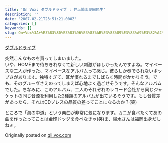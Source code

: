 ```yaml
---
title: 'On Vox: ダブルドライブ : 井上陽水奥田民生'
description: ''
date: '2007-02-21T23:51:21.000Z'
categories: []
keywords: []
slug: On+Vox%3A+%E3%83%80%E3%83%96%E3%83%AB%E3%83%89%E3%83%A9%E3%82%A4%E3%83%96+%3A+%E4%BA%95%E4%B8%8A%E9%99%BD%E6%B0%B4%E5%A5%A5%E7%94%B0%E6%B0%91%E7%94%9F
---
```

[ダブルドライブ](http://qli.vox.com/library/audio/6a00c225200a1d549d00d41420a0b66a47.html "ダブルドライブ")

突然こんなものを買ってしまいました。  
いや、HOMEまで待ちきれなくて新しい刺激がほしかったんですよね。マイペースな二人が作った、マイペースなアルバムって感じ。彼らしか奏でられないポップさがあります。独特すぎて、耳が慣れるまでしばらく時間がかかりそう。でも、そのグルーヴさえのってしまえば心地よく過ごせそうです。そんなアルバムでした。ちなみに、このアルバム、二人のそれぞれのレコード会社から同じジャケットの同じ音源を利用した2種類のアルバムが出ているそうです。もし音質差があったら、それはCDプレスの品質の差ってことになるのか？(笑)

ところで「海の中道」という楽曲が非常に気になります。カニが食べたくてあの曲を作ったってことは金印ドッグを食べなきゃ(笑)ま、陽水さんは福岡出身だしねぇ。

Originally posted on [qli.vox.com](http://qli.vox.com/library/post/%E3%83%80%E3%83%96%E3%83%AB%E3%83%89%E3%83%A9%E3%82%A4%E3%83%96-%E4%BA%95%E4%B8%8A%E9%99%BD%E6%B0%B4%E5%A5%A5%E7%94%B0%E6%B0%91%E7%94%9F.html)